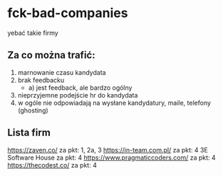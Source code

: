 # fck-bad-companies
yebać takie firmy

## Za co można trafić:
1. marnowanie czasu kandydata
2. brak feedbacku
    - a) jest feedback, ale bardzo ogólny
3. nieprzyjemne podejście hr do kandydata
4. w ogóle nie odpowiadają na wysłane kandydatury, maile, telefony (ghosting)

## Lista firm
https://zaven.co/  za pkt: 1, 2a, 3
https://in-team.com.pl/ za pkt: 4
3E Software House za pkt: 4
https://www.pragmaticcoders.com/ za pkt: 4
https://thecodest.co/ za pkt: 4
